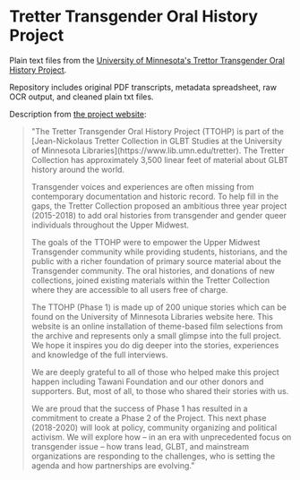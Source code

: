 # Tretter Transgender Oral History Project
Plain text files from the [University of Minnesota's Trettor Transgender Oral History Project](https://trettertransoralhistory.umn.edu/).

Repository includes original PDF transcripts, metadata spreadsheet, raw OCR output, and cleaned plain txt files.

Description from [the project website](https://trettertransoralhistory.umn.edu/curated-films/project-info-and-curator-bio/):

<blockquote>"The Tretter Transgender Oral History Project (TTOHP) is part of the [Jean-Nickolaus Tretter Collection in GLBT Studies at the University of Minnesota Libraries](https://www.lib.umn.edu/tretter). The Tretter Collection has approximately 3,500 linear feet of material about GLBT history around the world.

Transgender voices and experiences are often missing from contemporary documentation and historic record. To help fill in the gaps, the Tretter Collection proposed an ambitious three year project (2015-2018) to add oral histories from transgender and gender queer individuals throughout the Upper Midwest.

The goals of the TTOHP were to empower the Upper Midwest Transgender community while providing students, historians, and the public with a richer foundation of primary source material about the Transgender community. The oral histories, and donations of new collections, joined existing materials within the Tretter Collection where they are accessible to all users free of charge.

The TTOHP (Phase 1) is made up of 200 unique stories which can be found on the University of Minnesota Libraries website here. This website is an online installation of theme-based film selections from the archive and represents only a small glimpse into the full project. We hope it inspires you do dig deeper into the stories, experiences and knowledge of the full interviews.

We are deeply grateful to all of those who helped make this project happen including Tawani Foundation and our other donors and supporters. But, most of all, to those who shared their stories with us.

We are proud that the success of Phase 1 has resulted in a commitment to create a Phase 2 of the Project. This next phase (2018-2020) will look at policy, community organizing and political activism. We will explore how – in an era with unprecedented focus on transgender issue – how trans lead, GLBT, and mainstream organizations are responding to the challenges, who is setting the agenda and how partnerships are evolving."</blockquote>
